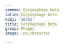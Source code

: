 ```yaml
---
common: Corynephage beta
latin: Corynephage beta
ncbi: '10703'
title: Corynephage beta
group: Phages
image: .na.character

---
```


